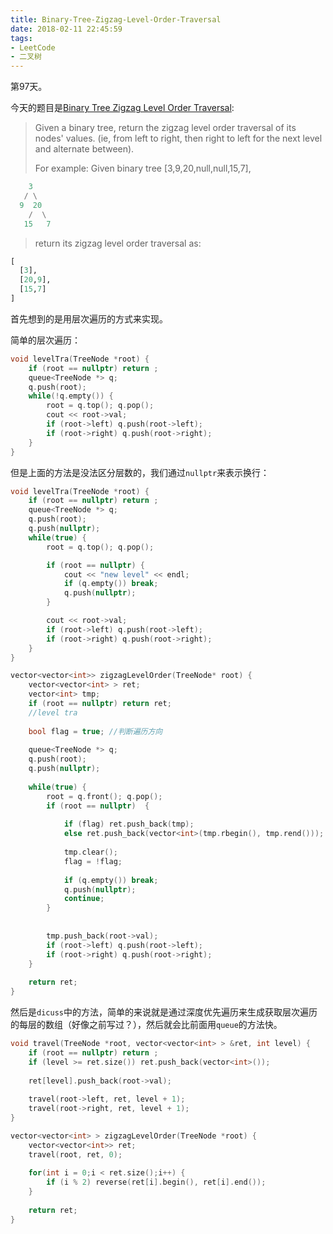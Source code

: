 ```yaml
---
title: Binary-Tree-Zigzag-Level-Order-Traversal
date: 2018-02-11 22:45:59
tags: 
- LeetCode
- 二叉树
---
```


第97天。

今天的题目是[Binary Tree Zigzag Level Order Traversal](https://leetcode.com/problems/binary-tree-zigzag-level-order-traversal/description/):

> Given a binary tree, return the zigzag level order traversal of its nodes' values. (ie, from left to right, then right to left for the next level and alternate between).
>
> For example:
> Given binary tree [3,9,20,null,null,15,7],

```python
    3
   / \
  9  20
    /  \
   15   7
```

> return its zigzag level order traversal as:

```python
[
  [3],
  [20,9],
  [15,7]
]
```

首先想到的是用层次遍历的方式来实现。

简单的层次遍历：

```c++
void levelTra(TreeNode *root) {
    if (root == nullptr) return ;
    queue<TreeNode *> q;
    q.push(root);
    while(!q.empty()) {
        root = q.top(); q.pop();
        cout << root->val;
        if (root->left) q.push(root->left);
        if (root->right) q.push(root->right);
    }
}
```

但是上面的方法是没法区分层数的，我们通过`nullptr`来表示换行：

```c++
void levelTra(TreeNode *root) {
    if (root == nullptr) return ;
    queue<TreeNode *> q;
    q.push(root);
    q.push(nullptr);
    while(true) {
        root = q.top(); q.pop();

        if (root == nullptr) {
            cout << "new level" << endl;
            if (q.empty()) break;
            q.push(nullptr);
        }

        cout << root->val;
        if (root->left) q.push(root->left);
        if (root->right) q.push(root->right);
    }
}
```

```c++
vector<vector<int>> zigzagLevelOrder(TreeNode* root) {
    vector<vector<int> > ret;
    vector<int> tmp;
    if (root == nullptr) return ret;
    //level tra
    
    bool flag = true; //判断遍历方向
    
    queue<TreeNode *> q;
    q.push(root);
    q.push(nullptr);
    
    while(true) {
        root = q.front(); q.pop();
        if (root == nullptr)  {
            
            if (flag) ret.push_back(tmp);
            else ret.push_back(vector<int>(tmp.rbegin(), tmp.rend()));
            
            tmp.clear();
            flag = !flag;
            
            if (q.empty()) break;
            q.push(nullptr);
            continue;
        }
        
        
        tmp.push_back(root->val);
        if (root->left) q.push(root->left);
        if (root->right) q.push(root->right);
    }
    
    return ret;
}
```


然后是`dicuss`中的方法，简单的来说就是通过深度优先遍历来生成获取层次遍历的每层的数组（好像之前写过？），然后就会比前面用`queue`的方法快。

```c++
void travel(TreeNode *root, vector<vector<int> > &ret, int level) {
    if (root == nullptr) return ;
    if (level >= ret.size()) ret.push_back(vector<int>());
    
    ret[level].push_back(root->val);
    
    travel(root->left, ret, level + 1);
    travel(root->right, ret, level + 1);
}

vector<vector<int> > zigzagLevelOrder(TreeNode *root) {
    vector<vector<int>> ret;
    travel(root, ret, 0);
    
    for(int i = 0;i < ret.size();i++) {
        if (i % 2) reverse(ret[i].begin(), ret[i].end());
    }
    
    return ret;
}

```